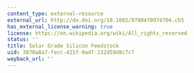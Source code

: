```yaml
---
content_type: external-resource
external_url: http://dx.doi.org/10.1002/9780470974704.ch5
has_external_license_warning: true
license: https://en.wikipedia.org/wiki/All_rights_reserved
status: ''
title: Solar Grade Silicon Feedstock
uid: 3870a8a7-fecc-421f-9ad7-232d59d8c7c7
wayback_url: ''
---
```

